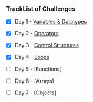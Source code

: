 ### TrackList of Challenges

- [x] Day 1 - [Variables & Datatypes](https://github.com/kpathe/chaicode-30-days/tree/main/1%20-%20Variables%20and%20Datatypes)
- [x] Day 2 - [Operators](https://github.com/kpathe/chaicode-30-days/tree/main/2%20-%20Operators)
- [x] Day 3 - [Control Structures](https://github.com/kpathe/chaicode-30-days/tree/main/3%20-%20Control%20Structures)
- [x] Day 4 - [Loops](https://github.com/kpathe/chaicode-30-days/tree/main/4%20-%20Loops)
- [ ] Day 5 - [Functions]
- [ ] Day 6 - [Arrays]
- [ ] Day 7 - [Objects]
      
